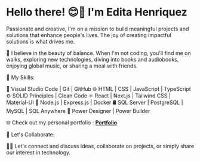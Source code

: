 # Hello there! 😊👋 I'm Edita Henriquez

Passionate and creative, I'm on a mission to build meaningful projects and solutions that enhance people's lives. The joy of creating impactful solutions is what drives me.

🚀 I believe in the beauty of balance. When I'm not coding, you'll find me on walks, exploring new technologies, diving into books and audiobooks, enjoying global music, or sharing a meal with friends.

🌟 My Skills:

🔧 Visual Studio Code | Git | GitHub
🌐 HTML | CSS | JavaScript | TypeScript
⚙️ SOLID Principles | Clean Code
⚛️ React | Next.js | Tailwind CSS | Material-UI
🚀 Node.js | Express.js | Docker
🛢️ SQL Server | PostgreSQL | MySQL | SQL Anywhere
📐 Power Designer | Power Builder

🌐 Check out my personal portfolio : **<a href="https://github.com/editahenriquez" target="_blank">Portfolio</a>**

🤝 Let's Collaborate:

💬🌟 Let's connect and discuss ideas, collaborate on projects, or simply share our interest in technology.
